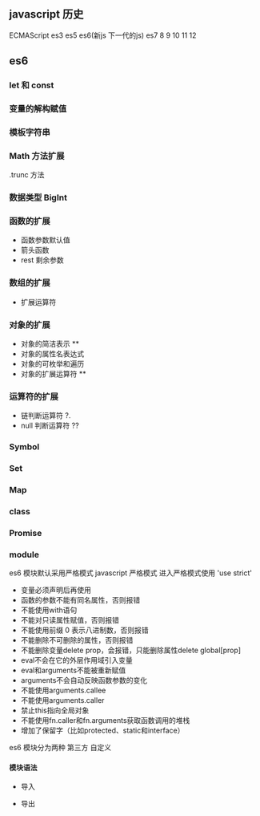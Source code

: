 ## javascript 历史
ECMAScript   es3   es5   es6(新js 下一代的js)   es7  8  9  10  11  12

## es6 

### let 和 const

### 变量的解构赋值


### 模板字符串

### Math 方法扩展
.trunc 方法

### 数据类型 BigInt

### 函数的扩展
- 函数参数默认值
- 箭头函数
- rest 剩余参数

### 数组的扩展
- 扩展运算符

### 对象的扩展
- 对象的简洁表示  **
- 对象的属性名表达式
- 对象的可枚举和遍历
- 对象的扩展运算符 **

### 运算符的扩展
- 链判断运算符   ?.
- null 判断运算符  ??

### Symbol 

### Set

### Map

### class

### Promise 

### module
es6 模块默认采用严格模式
javascript 严格模式
进入严格模式使用  'use strict'
- 变量必须声明后再使用
- 函数的参数不能有同名属性，否则报错
- 不能使用with语句
- 不能对只读属性赋值，否则报错
- 不能使用前缀 0 表示八进制数，否则报错
- 不能删除不可删除的属性，否则报错
- 不能删除变量delete prop，会报错，只能删除属性delete global[prop]
- eval不会在它的外层作用域引入变量
- eval和arguments不能被重新赋值
- arguments不会自动反映函数参数的变化
- 不能使用arguments.callee
- 不能使用arguments.caller
- 禁止this指向全局对象
- 不能使用fn.caller和fn.arguments获取函数调用的堆栈
- 增加了保留字（比如protected、static和interface）

es6 模块分为两种  第三方  自定义

#### 模块语法
- 导入

- 导出